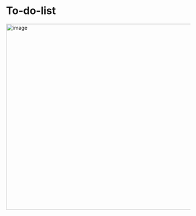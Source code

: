 # To-do-list
<img width="508" alt="image" src="https://github.com/user-attachments/assets/03f86af9-d9bb-4a76-8617-47159865f765">
